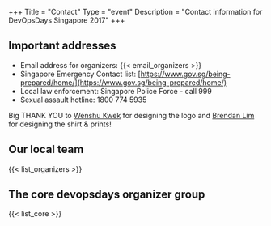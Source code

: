 +++
Title = "Contact"
Type = "event"
Description = "Contact information for DevOpsDays Singapore 2017"
+++

## Important addresses

* Email address for organizers: {{< email_organizers >}}
* Singapore Emergency Contact list: [https://www.gov.sg/being-prepared/home/](https://www.gov.sg/being-prepared/home/)
* Local law enforcement: Singapore Police Force - call 999
* Sexual assault hotline: 1800 774 5935

Big THANK YOU to [Wenshu Kwek](https://twitter.com/wenshukwek) for designing the logo and [Brendan Lim](https://www.instagram.com/brendanbernerd/) for designing the shirt & prints!

## Our local team

{{< list_organizers >}}

## The core devopsdays organizer group

{{< list_core >}}
